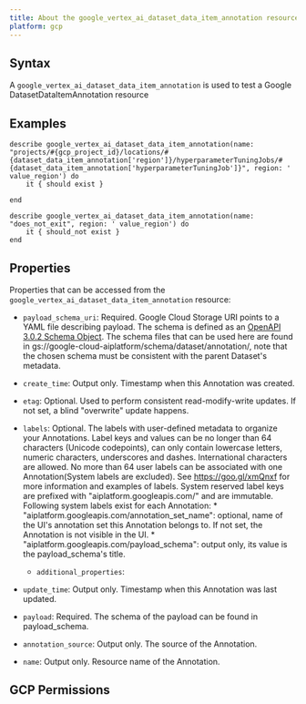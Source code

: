 ```yaml
---
title: About the google_vertex_ai_dataset_data_item_annotation resource
platform: gcp
---
```


## Syntax
A `google_vertex_ai_dataset_data_item_annotation` is used to test a Google DatasetDataItemAnnotation resource

## Examples
```
describe google_vertex_ai_dataset_data_item_annotation(name: "projects/#{gcp_project_id}/locations/#{dataset_data_item_annotation['region']}/hyperparameterTuningJobs/#{dataset_data_item_annotation['hyperparameterTuningJob']}", region: ' value_region') do
	it { should exist }

end

describe google_vertex_ai_dataset_data_item_annotation(name: "does_not_exit", region: ' value_region') do
	it { should_not exist }
end
```

## Properties
Properties that can be accessed from the `google_vertex_ai_dataset_data_item_annotation` resource:


  * `payload_schema_uri`: Required. Google Cloud Storage URI points to a YAML file describing payload. The schema is defined as an [OpenAPI 3.0.2 Schema Object](https://github.com/OAI/OpenAPI-Specification/blob/main/versions/3.0.2.md#schemaObject). The schema files that can be used here are found in gs://google-cloud-aiplatform/schema/dataset/annotation/, note that the chosen schema must be consistent with the parent Dataset's metadata.

  * `create_time`: Output only. Timestamp when this Annotation was created.

  * `etag`: Optional. Used to perform consistent read-modify-write updates. If not set, a blind "overwrite" update happens.

  * `labels`: Optional. The labels with user-defined metadata to organize your Annotations. Label keys and values can be no longer than 64 characters (Unicode codepoints), can only contain lowercase letters, numeric characters, underscores and dashes. International characters are allowed. No more than 64 user labels can be associated with one Annotation(System labels are excluded). See https://goo.gl/xmQnxf for more information and examples of labels. System reserved label keys are prefixed with "aiplatform.googleapis.com/" and are immutable. Following system labels exist for each Annotation: * "aiplatform.googleapis.com/annotation_set_name": optional, name of the UI's annotation set this Annotation belongs to. If not set, the Annotation is not visible in the UI. * "aiplatform.googleapis.com/payload_schema": output only, its value is the payload_schema's title.

    * `additional_properties`: 

  * `update_time`: Output only. Timestamp when this Annotation was last updated.

  * `payload`: Required. The schema of the payload can be found in payload_schema.

  * `annotation_source`: Output only. The source of the Annotation.

  * `name`: Output only. Resource name of the Annotation.


## GCP Permissions
